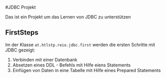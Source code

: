 #JDBC Projekt

Das ist ein Projekt um das Lernen von JDBC zu unterstützen

## FirstSteps

Im der Klasse ``at.htlstp.reio.jdbc.first`` werden die ersten Schritte mit JDBC gezeigt:

1. Verbinden mit einer Datenbank
2. Absetzen eines DDL - Befehls mit Hilfe eiens Statements
3. Einfügen von Daten in eine Tabelle mit Hilfe eines Prepared Statements
